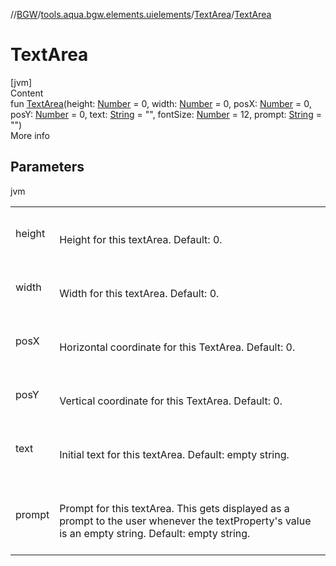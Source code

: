 //[BGW](../../../index.md)/[tools.aqua.bgw.elements.uielements](../index.md)/[TextArea](index.md)/[TextArea](-text-area.md)



# TextArea  
[jvm]  
Content  
fun [TextArea](-text-area.md)(height: [Number](https://kotlinlang.org/api/latest/jvm/stdlib/kotlin/-number/index.html) = 0, width: [Number](https://kotlinlang.org/api/latest/jvm/stdlib/kotlin/-number/index.html) = 0, posX: [Number](https://kotlinlang.org/api/latest/jvm/stdlib/kotlin/-number/index.html) = 0, posY: [Number](https://kotlinlang.org/api/latest/jvm/stdlib/kotlin/-number/index.html) = 0, text: [String](https://kotlinlang.org/api/latest/jvm/stdlib/kotlin/-string/index.html) = "", fontSize: [Number](https://kotlinlang.org/api/latest/jvm/stdlib/kotlin/-number/index.html) = 12, prompt: [String](https://kotlinlang.org/api/latest/jvm/stdlib/kotlin/-string/index.html) = "")  
More info  


## Parameters  
  
jvm  
  
| | |
|---|---|
| <a name="tools.aqua.bgw.elements.uielements/TextArea/TextArea/#kotlin.Number#kotlin.Number#kotlin.Number#kotlin.Number#kotlin.String#kotlin.Number#kotlin.String/PointingToDeclaration/"></a>height| <a name="tools.aqua.bgw.elements.uielements/TextArea/TextArea/#kotlin.Number#kotlin.Number#kotlin.Number#kotlin.Number#kotlin.String#kotlin.Number#kotlin.String/PointingToDeclaration/"></a><br><br>Height for this textArea. Default: 0.<br><br>|
| <a name="tools.aqua.bgw.elements.uielements/TextArea/TextArea/#kotlin.Number#kotlin.Number#kotlin.Number#kotlin.Number#kotlin.String#kotlin.Number#kotlin.String/PointingToDeclaration/"></a>width| <a name="tools.aqua.bgw.elements.uielements/TextArea/TextArea/#kotlin.Number#kotlin.Number#kotlin.Number#kotlin.Number#kotlin.String#kotlin.Number#kotlin.String/PointingToDeclaration/"></a><br><br>Width for this textArea. Default: 0.<br><br>|
| <a name="tools.aqua.bgw.elements.uielements/TextArea/TextArea/#kotlin.Number#kotlin.Number#kotlin.Number#kotlin.Number#kotlin.String#kotlin.Number#kotlin.String/PointingToDeclaration/"></a>posX| <a name="tools.aqua.bgw.elements.uielements/TextArea/TextArea/#kotlin.Number#kotlin.Number#kotlin.Number#kotlin.Number#kotlin.String#kotlin.Number#kotlin.String/PointingToDeclaration/"></a><br><br>Horizontal coordinate for this TextArea. Default: 0.<br><br>|
| <a name="tools.aqua.bgw.elements.uielements/TextArea/TextArea/#kotlin.Number#kotlin.Number#kotlin.Number#kotlin.Number#kotlin.String#kotlin.Number#kotlin.String/PointingToDeclaration/"></a>posY| <a name="tools.aqua.bgw.elements.uielements/TextArea/TextArea/#kotlin.Number#kotlin.Number#kotlin.Number#kotlin.Number#kotlin.String#kotlin.Number#kotlin.String/PointingToDeclaration/"></a><br><br>Vertical coordinate for this TextArea. Default: 0.<br><br>|
| <a name="tools.aqua.bgw.elements.uielements/TextArea/TextArea/#kotlin.Number#kotlin.Number#kotlin.Number#kotlin.Number#kotlin.String#kotlin.Number#kotlin.String/PointingToDeclaration/"></a>text| <a name="tools.aqua.bgw.elements.uielements/TextArea/TextArea/#kotlin.Number#kotlin.Number#kotlin.Number#kotlin.Number#kotlin.String#kotlin.Number#kotlin.String/PointingToDeclaration/"></a><br><br>Initial text for this textArea. Default: empty string.<br><br>|
| <a name="tools.aqua.bgw.elements.uielements/TextArea/TextArea/#kotlin.Number#kotlin.Number#kotlin.Number#kotlin.Number#kotlin.String#kotlin.Number#kotlin.String/PointingToDeclaration/"></a>prompt| <a name="tools.aqua.bgw.elements.uielements/TextArea/TextArea/#kotlin.Number#kotlin.Number#kotlin.Number#kotlin.Number#kotlin.String#kotlin.Number#kotlin.String/PointingToDeclaration/"></a><br><br>Prompt for this textArea.     This gets displayed as a prompt to the user whenever the textProperty's value is an empty string.     Default: empty string.<br><br>|
  
  



